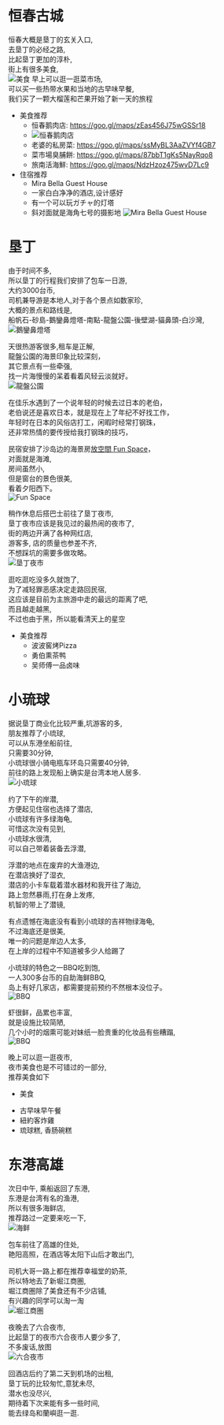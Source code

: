 # 恒春古城
恒春大概是垦丁的玄关入口,</br>
去垦丁的必经之路,</br>
比起垦丁更加的淳朴,</br>
街上有很多美食,</br>
![美食](../tmp/12311566973056.jpg)
早上可以逛一逛菜市场,</br>
可以买一些热带水果和当地的古早味早餐,</br>
我们买了一颗大榴莲和芒果开始了新一天的旅程</br>
* 美食推荐
  - 恒春鹅肉店: https://goo.gl/maps/zEas456J75wGSSr18
  - ![恒春鹅肉店](../tmp/12321566973057.jpg)
  - 老婆的私房菜: https://goo.gl/maps/ssMyBL3AaZVYf4GB7
  - 菜市場臭脯餅: https://goo.gl/maps/87bbT1gKs5NayRqo8
  - 旅南活海鮮: https://goo.gl/maps/NdzHzoz475wvD7Lc9
* 住宿推荐
  - Mira Bella Guest House
  - 一家白白净净的酒店,设计感好
  - 有一个可以玩ガチャ的灯塔
  - 斜对面就是海角七号的摄影地
![Mira Bella Guest House](../tmp/12331566973058.jpg)

# 垦丁
由于时间不多,</br>
所以垦丁的行程我们安排了包车一日游,</br>
大约3000台币,</br>
司机兼导游是本地人,对于各个景点如数家珍,</br>
大概的景点和路线是,</br>
船帆石-砂島-鵝鑾鼻燈塔-南點-龍盤公園-後壁湖-貓鼻頭-白沙灣,</br>
![鵝鑾鼻燈塔](../tmp/12371566973062.jpg)

天很热游客很多,租车是正解,</br>
龍盤公園的海景印象比较深刻，</br>
其它景点有一些牵强,</br>
找一片海慢慢的呆着看着风轻云淡就好。</br>
![龍盤公園](../tmp/12341566973059.jpg)

在佳乐水遇到了一个说年轻的时候去过日本的老伯，</br>
老伯说还是喜欢日本，就是现在上了年纪不好找工作，</br>
年轻时在日本的风俗店打工，闲暇时经常打钢珠，</br>
还非常热情的要传授给我打钢珠的技巧，</br>

民宿安排了沙岛边的海景房[放空間 Fun Space](http://uukt.com.tw/kenting/332/online-booking)，</br>
对面就是海滩,</br>
房间虽然小,</br>
但是窗台的景色很美,</br>
看着夕阳西下。</br>
![Fun Space](../tmp/12351566973060.jpg)

稍作休息后搭巴士前往了垦丁夜市,</br>
垦丁夜市应该是我见过的最热闹的夜市了,</br>
街的两边开满了各种网红店,</br>
游客多, 店的质量也参差不齐,</br>
不想踩坑的需要多做攻略。</br>
![垦丁夜市](../tmp/12361566973061.jpg)

逛吃逛吃没多久就饱了,</br>
为了减轻罪恶感决定走路回民宿,</br>
这应该是目前为主旅游中走的最远的距离了吧,</br>
而且越走越黑,</br>
不过也由于黑，所以能看清天上的星空 </br>

* 美食推荐
  - 波波窖烤Pizza
  - 勇伯熏茶鸭
  - 吴师傅一品卤味

# 小琉球
据说垦丁商业化比较严重,坑游客的多,</br>
朋友推荐了小琉球,</br>
可以从东港坐船前往,</br>
只需要30分钟,</br>
小琉球很小骑电瓶车环岛只需要40分钟,</br>
前往的路上发现船上确实是台湾本地人居多.</br>
![小琉球](../tmp/12391566973651.jpg)

约了下午的岸潜,</br>
方便起见住宿也选择了潜店,</br>
小琉球有许多绿海龟,</br>
可惜这次没有见到,</br>
小琉球水很清,</br>
可以自己带着装备去浮潜,</br>

浮潜的地点在废弃的大渔港边,</br>
在潜店换好了湿衣,</br>
潜店的小卡车载着潜水器材和我开往了海边,</br>
路上忽然暴雨,打在身上发疼,</br>
机智的带上了潜镜,</br>

有点遗憾在海底没有看到小琉球的吉祥物绿海龟,</br>
不过海底还是很美,</br>
唯一的问题是岸边人太多,</br>
在上岸的过程中不知道被多少人给踢了</br>

小琉球的特色之一BBQ吃到饱,</br>
一人300多台币的自助海鲜BBQ,</br>
岛上有好几家店，都需要提前预约不然根本没位子。</br>
![BBQ](../tmp/12411566973653.jpg)

虾很鲜，品累也丰富,</br>
就是设施比较简陋,</br>
几个小时的烟熏可能对妹纸一脸贵重的化妆品有些糟蹋,</br>
![BBQ](../tmp/12401566973652.jpg)

晚上可以逛一逛夜市,</br>
夜市美食也是不可错过的一部分,</br>
推荐美食如下</br>
* 美食
 - 古早味早午餐
 - 紐約客炸雞
 - 琉球糕, 香肠碗糕

# 东港高雄
次日中午, 乘船返回了东港,</br>
东港是台湾有名的渔港,</br>
所以有很多海鲜店,</br>
推荐路过一定要来吃一下,</br>
![海鲜](../tmp/12471566973668.jpg)

包车前往了高雄的住处,</br>
艳阳高照，在酒店等太阳下山后才敢出门,</br>

司机大哥一路上都在推荐幸福堂的奶茶,</br>
所以特地去了新堀江商圏,</br>
堀江商圏除了美食还有不少店铺,</br>
有兴趣的同学可以淘一淘</br>
![堀江商圏](../tmp/12461566973666.jpg)

夜晚去了六合夜市,</br>
比起垦丁的夜市六合夜市人要少多了,</br>
不多废话,放图</br>
![六合夜市](../tmp/12451566973663.jpg)

回酒店后约了第二天到机场的出租,</br>
垦丁玩的比较匆忙,意犹未尽,</br>
潜水也没尽兴,</br>
期待着下次来能有多一些时间,</br>
能去绿岛和蘭嶼逛一逛.</br>
